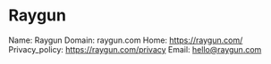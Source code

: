 
# Raygun

Name: Raygun
Domain: raygun.com
Home: https://raygun.com/
Privacy_policy: https://raygun.com/privacy
Email: hello@raygun.com
